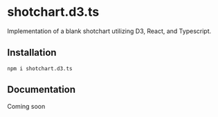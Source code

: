 # shotchart.d3.ts

Implementation of a blank shotchart utilizing D3, React, and Typescript.

## Installation

```
npm i shotchart.d3.ts
```

## Documentation

Coming soon
